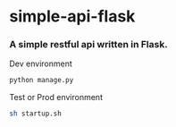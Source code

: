 # simple-api-flask

### A simple restful api written in Flask.


Dev environment
```bash
python manage.py
```

Test or Prod environment
```bash
sh startup.sh
```


